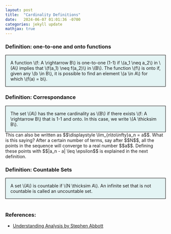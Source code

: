```yaml
---
layout: post
title:  "Cardinality Definitions"
date:   2024-06-07 01:01:36 -0700
categories: jekyll update
mathjax: true
---
```

<!------------------------------------------------------------------------------------>
<h3>Definition: one-to-one and onto functions</h3>
<div style="background-color: #E3F4F4; padding: 15px 15px 15px 15px; border:1px solid black;">
  A function \(f: A \rightarrow B\) is one-to-one (1-1) if \(a_1 \neq a_2\) in \(A\) implies that \(f(a_1) \neq f(a_2)\) in \(B\). The function \(f\) is onto if, given any \(b \in B\), it is possible to find an element \(a \in A\) for which \(f(a) = b\).
</div>
<!------------------------------------------------------------------------------------>
<h3>Definition: Correspondance</h3>
<div style="background-color: #E3F4F4; padding: 15px 15px 15px 15px; border:1px solid black;">
  The set \(A\) has the same cardinality as \(B\) if there exists \(f: A \rightarrow B\) that is 1-1 and onto. In this case, we write \(A \thicksim B\).
</div>
This can also be written as $$\displaystyle \lim_{n\to\infty}a_n = a$$. What is this saying? After a certain number of terms, say after $$N$$, all the points in the sequence will converge to a real number $$a$$. Defining these points with $$|a_n - a| \leq \epsilon$$ is explained in the next definition.
<br>
<!------------------------------------------------------------------------------------>
<h3>Definition: Countable Sets</h3>
<div style="background-color: #E3F4F4; padding: 15px 15px 15px 15px; border:1px solid black;">
  A set \(A\) is countable if \(N \thicksim A\). An infinite set that is not countable is called an uncountable set.
</div>
<br>
<!------------------------------------------------------------------------------------>
<h3>References:</h3>
<ul>
<li><a href="https://www.amazon.com/Understanding-Analysis-Undergraduate-Texts-Mathematics/dp/1493927116">Understanding Analysis by Stephen Abbott</a></li>
</ul>